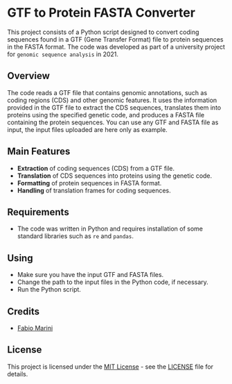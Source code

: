 # GTF to Protein FASTA Converter
This project consists of a Python script designed to convert coding sequences found in a GTF (Gene Transfer Format) file to protein sequences in the FASTA format. The code was developed as part of a university project for `genomic sequence analysis` in 2021.

## Overview
The code reads a GTF file that contains genomic annotations, such as coding regions (CDS) and other genomic features. It uses the information provided in the GTF file to extract the CDS sequences, translates them into proteins using the specified genetic code, and produces a FASTA file containing the protein sequences. You can use any GTF and FASTA file as input, the input files uploaded are here only as example.

## Main Features
- **Extraction** of coding sequences (CDS) from a GTF file.
- **Translation** of CDS sequences into proteins using the genetic code.
- **Formatting** of protein sequences in FASTA format.
- **Handling** of translation frames for coding sequences.
  
## Requirements
- The code was written in Python and requires installation of some standard libraries such as `re` and `pandas`.

## Using
- Make sure you have the input GTF and FASTA files.
- Change the path to the input files in the Python code, if necessary.
- Run the Python script.

## Credits
- [Fabio Marini](https://github.com/fabbio00)

## License
This project is licensed under the [MIT License](LICENSE) - see the [LICENSE](LICENSE) file for details.
